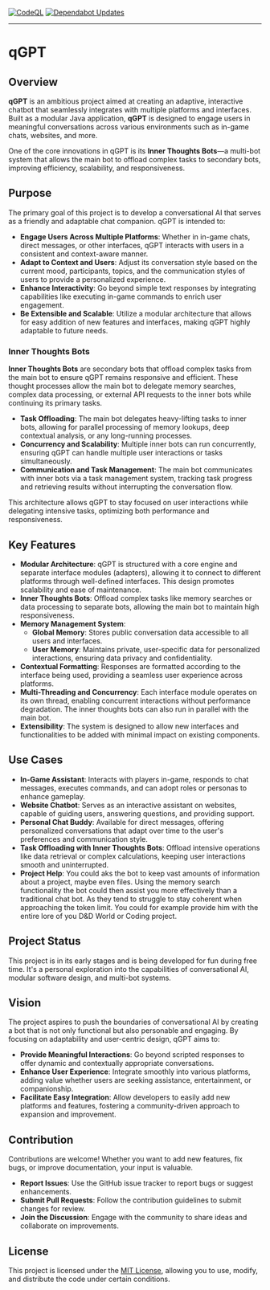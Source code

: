 [![CodeQL](https://github.com/qStivi/qGPT/actions/workflows/github-code-scanning/codeql/badge.svg?branch=main)](https://github.com/qStivi/qGPT/actions/workflows/github-code-scanning/codeql) [![Dependabot Updates](https://github.com/qStivi/qGPT/actions/workflows/dependabot/dependabot-updates/badge.svg)](https://github.com/qStivi/qGPT/actions/workflows/dependabot/dependabot-updates)

---

# qGPT

## Overview

**qGPT** is an ambitious project aimed at creating an adaptive, interactive chatbot that seamlessly integrates with multiple platforms and interfaces. Built as a modular Java application, **qGPT** is designed to engage users in meaningful conversations across various environments such as in-game chats, websites, and more.

One of the core innovations in qGPT is its **Inner Thoughts Bots**—a multi-bot system that allows the main bot to offload complex tasks to secondary bots, improving efficiency, scalability, and responsiveness.

## Purpose

The primary goal of this project is to develop a conversational AI that serves as a friendly and adaptable chat companion. qGPT is intended to:

- **Engage Users Across Multiple Platforms**: Whether in in-game chats, direct messages, or other interfaces, qGPT interacts with users in a consistent and context-aware manner.
- **Adapt to Context and Users**: Adjust its conversation style based on the current mood, participants, topics, and the communication styles of users to provide a personalized experience.
- **Enhance Interactivity**: Go beyond simple text responses by integrating capabilities like executing in-game commands to enrich user engagement.
- **Be Extensible and Scalable**: Utilize a modular architecture that allows for easy addition of new features and interfaces, making qGPT highly adaptable to future needs.

### **Inner Thoughts Bots**

**Inner Thoughts Bots** are secondary bots that offload complex tasks from the main bot to ensure qGPT remains responsive and efficient. These thought processes allow the main bot to delegate memory searches, complex data processing, or external API requests to the inner bots while continuing its primary tasks.

- **Task Offloading**: The main bot delegates heavy-lifting tasks to inner bots, allowing for parallel processing of memory lookups, deep contextual analysis, or any long-running processes.
- **Concurrency and Scalability**: Multiple inner bots can run concurrently, ensuring qGPT can handle multiple user interactions or tasks simultaneously.
- **Communication and Task Management**: The main bot communicates with inner bots via a task management system, tracking task progress and retrieving results without interrupting the conversation flow.

This architecture allows qGPT to stay focused on user interactions while delegating intensive tasks, optimizing both performance and responsiveness.

## Key Features

- **Modular Architecture**: qGPT is structured with a core engine and separate interface modules (adapters), allowing it to connect to different platforms through well-defined interfaces. This design promotes scalability and ease of maintenance.
- **Inner Thoughts Bots**: Offload complex tasks like memory searches or data processing to separate bots, allowing the main bot to maintain high responsiveness.
- **Memory Management System**:
  - **Global Memory**: Stores public conversation data accessible to all users and interfaces.
  - **User Memory**: Maintains private, user-specific data for personalized interactions, ensuring data privacy and confidentiality.
- **Contextual Formatting**: Responses are formatted according to the interface being used, providing a seamless user experience across platforms.
- **Multi-Threading and Concurrency**: Each interface module operates on its own thread, enabling concurrent interactions without performance degradation. The inner thoughts bots can also run in parallel with the main bot.
- **Extensibility**: The system is designed to allow new interfaces and functionalities to be added with minimal impact on existing components.

## Use Cases

- **In-Game Assistant**: Interacts with players in-game, responds to chat messages, executes commands, and can adopt roles or personas to enhance gameplay.
- **Website Chatbot**: Serves as an interactive assistant on websites, capable of guiding users, answering questions, and providing support.
- **Personal Chat Buddy**: Available for direct messages, offering personalized conversations that adapt over time to the user's preferences and communication style.
- **Task Offloading with Inner Thoughts Bots**: Offload intensive operations like data retrieval or complex calculations, keeping user interactions smooth and uninterrupted.
- **Project Help**: You could aks the bot to keep vast amounts of information about a project, maybe even files. Using the memory search functionality the bot could then assist you more effectively than a traditional chat bot. As they tend to struggle to stay coherent when approaching the token limit. You could for example provide him with the entire lore of you D&D World or Coding project. 

## Project Status

This project is in its early stages and is being developed for fun during free time. It's a personal exploration into the capabilities of conversational AI, modular software design, and multi-bot systems.

## Vision

The project aspires to push the boundaries of conversational AI by creating a bot that is not only functional but also personable and engaging. By focusing on adaptability and user-centric design, qGPT aims to:

- **Provide Meaningful Interactions**: Go beyond scripted responses to offer dynamic and contextually appropriate conversations.
- **Enhance User Experience**: Integrate smoothly into various platforms, adding value whether users are seeking assistance, entertainment, or companionship.
- **Facilitate Easy Integration**: Allow developers to easily add new platforms and features, fostering a community-driven approach to expansion and improvement.

## Contribution

Contributions are welcome! Whether you want to add new features, fix bugs, or improve documentation, your input is valuable.

- **Report Issues**: Use the GitHub issue tracker to report bugs or suggest enhancements.
- **Submit Pull Requests**: Follow the contribution guidelines to submit changes for review.
- **Join the Discussion**: Engage with the community to share ideas and collaborate on improvements.

## License

This project is licensed under the [MIT License](LICENSE), allowing you to use, modify, and distribute the code under certain conditions.

